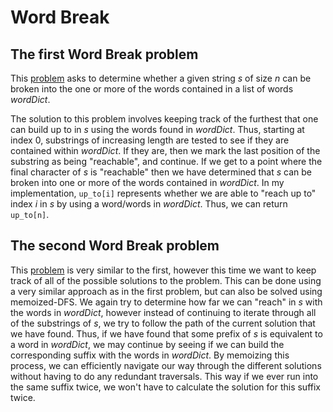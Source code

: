 # Word Break
## The first Word Break problem
This [problem](https://leetcode.com/problems/word-break/) asks to determine whether a given string $s$ of size $n$ can be broken into the one or more of the words contained in a list of words $wordDict$.

The solution to this problem involves keeping track of the furthest that one can build up to in $s$ using the words found in $wordDict$. 
Thus, starting at index 0, substrings of increasing length are tested to see if they are contained within $wordDict$. 
If they are, then we mark the last position of the substring as being "reachable", and continue. 
If we get to a point where the final character of $s$ is "reachable" then we have determined that $s$ can be broken into one or more of the words contained in $wordDict$.
In my implementation, `up_to[i]` represents whether we are able to "reach up to" index $i$ in $s$ by using a word/words in $wordDict$. Thus, we can return `up_to[n]`.

## The second Word Break problem
This [problem](https://leetcode.com/problems/word-break-ii/) is very similar to the first, however this time we want to keep track of all of the possible solutions to the problem. This can be done using a very similar approach as in the first problem, but can also be solved using memoized-DFS.
We again try to determine how far we can "reach" in $s$ with the words in $wordDict$, however instead of continuing to iterate through all of the substrings of $s$, we try to follow the path of the current solution that we have found.
Thus, if we have found that some prefix of $s$ is equivalent to a word in $wordDict$, we may continue by seeing if we can build the corresponding suffix with the words in $wordDict$. 
By memoizing this process, we can efficiently navigate our way through the different solutions without having to do any redundant traversals. This way if we ever run into the same suffix twice, we won't have to calculate the solution for this suffix twice.

